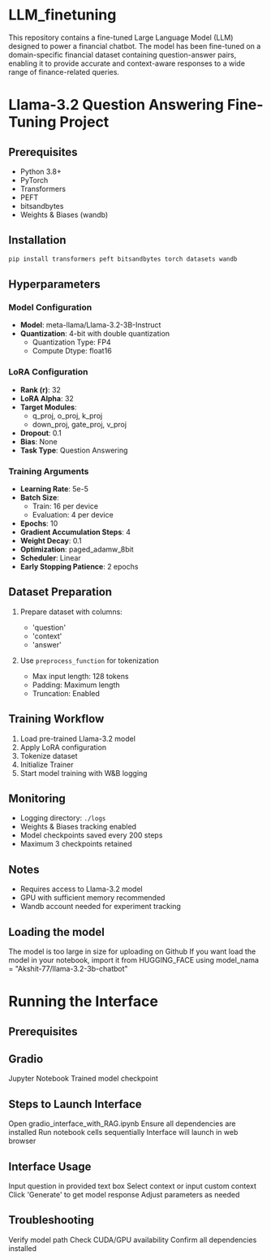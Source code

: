 # LLM_finetuning
This repository contains a fine-tuned Large Language Model (LLM) designed to power a financial chatbot. The model has been fine-tuned on a domain-specific financial dataset containing question-answer pairs, enabling it to provide accurate and context-aware responses to a wide range of finance-related queries.


# Llama-3.2 Question Answering Fine-Tuning Project

## Prerequisites
- Python 3.8+
- PyTorch
- Transformers
- PEFT
- bitsandbytes
- Weights & Biases (wandb)

## Installation
```bash
pip install transformers peft bitsandbytes torch datasets wandb
```



## Hyperparameters
### Model Configuration
- **Model**: meta-llama/Llama-3.2-3B-Instruct
- **Quantization**: 4-bit with double quantization
  - Quantization Type: FP4
  - Compute Dtype: float16

### LoRA Configuration
- **Rank (r)**: 32
- **LoRA Alpha**: 32
- **Target Modules**: 
  - q_proj, o_proj, k_proj
  - down_proj, gate_proj, v_proj
- **Dropout**: 0.1
- **Bias**: None
- **Task Type**: Question Answering

### Training Arguments
- **Learning Rate**: 5e-5
- **Batch Size**: 
  - Train: 16 per device
  - Evaluation: 4 per device
- **Epochs**: 10
- **Gradient Accumulation Steps**: 4
- **Weight Decay**: 0.1
- **Optimization**: paged_adamw_8bit
- **Scheduler**: Linear
- **Early Stopping Patience**: 2 epochs

## Dataset Preparation
1. Prepare dataset with columns:
   - 'question'
   - 'context'
   - 'answer'

2. Use `preprocess_function` for tokenization
   - Max input length: 128 tokens
   - Padding: Maximum length
   - Truncation: Enabled

## Training Workflow
1. Load pre-trained Llama-3.2 model
2. Apply LoRA configuration
3. Tokenize dataset
4. Initialize Trainer
5. Start model training with W&B logging

## Monitoring
- Logging directory: `./logs`
- Weights & Biases tracking enabled
- Model checkpoints saved every 200 steps
- Maximum 3 checkpoints retained

## Notes
- Requires access to Llama-3.2 model
- GPU with sufficient memory recommended
- Wandb account needed for experiment tracking


## Loading the model
The model is too large in size for uploading on Github
If you want load the model in your notebook, import it from HUGGING_FACE using
model_nama = "Akshit-77/llama-3.2-3b-chatbot"

# Running the Interface
## Prerequisites

## Gradio
Jupyter Notebook
Trained model checkpoint

## Steps to Launch Interface

Open gradio_interface_with_RAG.ipynb
Ensure all dependencies are installed
Run notebook cells sequentially
Interface will launch in web browser

## Interface Usage

Input question in provided text box
Select context or input custom context
Click 'Generate' to get model response
Adjust parameters as needed

## Troubleshooting

Verify model path
Check CUDA/GPU availability
Confirm all dependencies installed
